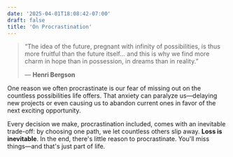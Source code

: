 ```yaml
---
date: '2025-04-01T18:08:42-07:00'
draft: false
title: 'On Procrastination'
---
```


> “The idea of the future, pregnant with infinity of possibilities, is thus more fruitful than the future itself… and this is why we find more charm in hope than in possession, in dreams than in reality.”
>
> — **Henri Bergson**

One reason we often procrastinate is our fear of missing out on the countless possibilities life offers. That anxiety can paralyze us—delaying new projects or even causing us to abandon current ones in favor of the next exciting opportunity.

Every decision we make, procrastination included, comes with an inevitable trade-off: by choosing one path, we let countless others slip away. **Loss is inevitable**. In the end, there's little reason to procrastinate. You'll miss things—and that's just part of life.

